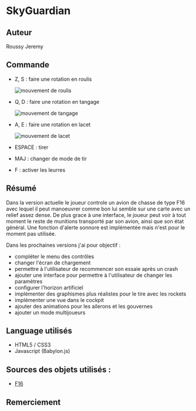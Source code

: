 ﻿# SkyGuardian

## Auteur

Roussy Jeremy

## Commande

- Z, S : faire une rotation en roulis

  ![mouvement de roulis](https://upload.wikimedia.org/wikipedia/commons/thumb/c/cc/Aileron_roll.gif/270px-Aileron_roll.gif)
  
- Q, D : faire une rotation en tangage
  
  ![mouvement de tangage](https://upload.wikimedia.org/wikipedia/commons/thumb/e/ec/Aileron_pitch.gif/270px-Aileron_pitch.gif)
  
- A, E : faire une rotation en lacet
  
  ![mouvement de lacet](https://upload.wikimedia.org/wikipedia/commons/thumb/9/96/Aileron_yaw.gif/270px-Aileron_yaw.gif)
  
- ESPACE : tirer
- MAJ : changer de mode de tir
- F : activer les leurres

## Résumé

Dans la version actuelle le joueur controle un avion de chasse de type F16 avec lequel il peut manoeuvrer comme bon lui semble sur une carte avec un relief assez dense. De plus grace à une interface, le joueur peut voir à tout moment le reste de munitions transporté par son avion, ainsi que son état général. Une fonction d'alerte sonnore est implémentée mais n'est pour le moment pas utilisée.

Dans les prochaines versions j'ai pour objectif :
- compléter le menu des contrôles
- changer l'écran de chargement
- permettre à l'utilisateur de recommencer son essaie après un crash
- ajouter une interface pour permettre à l'utilisateur de changer les paramètres
- configurer l'horizon artificiel
- implémenter des graphismes plus réalistes pour le tire avec les rockets
- implémenter une vue dans le cockpit
- ajouter des animations pour les ailerons et les gouvernes
- ajouter un mode multijoueurs

## Language utilisés

- HTML5 / CSS3
- Javascript (Babylon.js)

## Sources des objets utilisés :

- [F16](https://sketchfab.com/3d-models/f-16-b61ad1fce1934784b2338d740ea282d9)

## Remerciement

